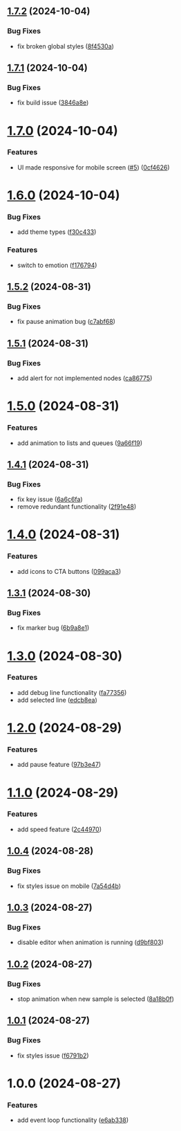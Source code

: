 ## [1.7.2](https://github.com/vault-developer/event-loop-explorer/compare/v1.7.1...v1.7.2) (2024-10-04)


### Bug Fixes

* fix broken global styles ([8f4530a](https://github.com/vault-developer/event-loop-explorer/commit/8f4530a7433ab2d312a08395150265eeeb1da484))

## [1.7.1](https://github.com/vault-developer/event-loop-explorer/compare/v1.7.0...v1.7.1) (2024-10-04)


### Bug Fixes

* fix build issue ([3846a8e](https://github.com/vault-developer/event-loop-explorer/commit/3846a8eeea6b231e493944df91b1cfb0df9e1f1e))

# [1.7.0](https://github.com/vault-developer/event-loop-explorer/compare/v1.6.0...v1.7.0) (2024-10-04)


### Features

* UI made responsive for mobile screen ([#5](https://github.com/vault-developer/event-loop-explorer/issues/5)) ([0cf4626](https://github.com/vault-developer/event-loop-explorer/commit/0cf462655f3eb40e38e20054c9828687d72d9487))

# [1.6.0](https://github.com/vault-developer/event-loop-explorer/compare/v1.5.2...v1.6.0) (2024-10-04)


### Bug Fixes

* add theme types ([f30c433](https://github.com/vault-developer/event-loop-explorer/commit/f30c433e1376cc611a35ecb0f9c03b92c5621bf8))


### Features

* switch to emotion ([f176794](https://github.com/vault-developer/event-loop-explorer/commit/f17679457dd1c9c273fdeb81fadd762bedb8487c))

## [1.5.2](https://github.com/vault-developer/event-loop-explorer/compare/v1.5.1...v1.5.2) (2024-08-31)

### Bug Fixes

- fix pause animation bug ([c7abf68](https://github.com/vault-developer/event-loop-explorer/commit/c7abf68dba7607a53413de13f2e51ef46e7bd07c))

## [1.5.1](https://github.com/vault-developer/event-loop-explorer/compare/v1.5.0...v1.5.1) (2024-08-31)

### Bug Fixes

- add alert for not implemented nodes ([ca86775](https://github.com/vault-developer/event-loop-explorer/commit/ca86775aa6ac918a583a7da2b05b6762b55b6ce7))

# [1.5.0](https://github.com/vault-developer/event-loop-explorer/compare/v1.4.1...v1.5.0) (2024-08-31)

### Features

- add animation to lists and queues ([9a66f19](https://github.com/vault-developer/event-loop-explorer/commit/9a66f19471a3ef116ac78804e2e646d4060eaffb))

## [1.4.1](https://github.com/vault-developer/event-loop-explorer/compare/v1.4.0...v1.4.1) (2024-08-31)

### Bug Fixes

- fix key issue ([6a6c6fa](https://github.com/vault-developer/event-loop-explorer/commit/6a6c6fa44402e8f4ebb4412d285983e646b1c22b))
- remove redundant functionality ([2f91e48](https://github.com/vault-developer/event-loop-explorer/commit/2f91e4875028e28307eb462c4f1db2ac14e000cf))

# [1.4.0](https://github.com/vault-developer/event-loop-explorer/compare/v1.3.1...v1.4.0) (2024-08-31)

### Features

- add icons to CTA buttons ([099aca3](https://github.com/vault-developer/event-loop-explorer/commit/099aca3a98170350adf385e636c29a1051b71d3f))

## [1.3.1](https://github.com/vault-developer/event-loop-explorer/compare/v1.3.0...v1.3.1) (2024-08-30)

### Bug Fixes

- fix marker bug ([6b9a8e1](https://github.com/vault-developer/event-loop-explorer/commit/6b9a8e134d341de85285b2620f53b091374087c9))

# [1.3.0](https://github.com/vault-developer/event-loop-explorer/compare/v1.2.0...v1.3.0) (2024-08-30)

### Features

- add debug line functionality ([fa77356](https://github.com/vault-developer/event-loop-explorer/commit/fa77356f8984922eb062d7c9e2528d411092843c))
- add selected line ([edcb8ea](https://github.com/vault-developer/event-loop-explorer/commit/edcb8ea879676014e4c7b83ee897b164be6b0766))

# [1.2.0](https://github.com/vault-developer/event-loop-explorer/compare/v1.1.0...v1.2.0) (2024-08-29)

### Features

- add pause feature ([97b3e47](https://github.com/vault-developer/event-loop-explorer/commit/97b3e470b221a0387f4e8070f06f549e15abe858))

# [1.1.0](https://github.com/vault-developer/event-loop-explorer/compare/v1.0.4...v1.1.0) (2024-08-29)

### Features

- add speed feature ([2c44970](https://github.com/vault-developer/event-loop-explorer/commit/2c4497086c5a4f2971600d0c1364905fdf81d791))

## [1.0.4](https://github.com/vault-developer/event-loop-explorer/compare/v1.0.3...v1.0.4) (2024-08-28)

### Bug Fixes

- fix styles issue on mobile ([7a54d4b](https://github.com/vault-developer/event-loop-explorer/commit/7a54d4bcf6a7c0c51008b9286093d7ba4fb97096))

## [1.0.3](https://github.com/vault-developer/event-loop-explorer/compare/v1.0.2...v1.0.3) (2024-08-27)

### Bug Fixes

- disable editor when animation is running ([d9bf803](https://github.com/vault-developer/event-loop-explorer/commit/d9bf8033722e922e1a36fff40147daa63159323c))

## [1.0.2](https://github.com/vault-developer/event-loop-explorer/compare/v1.0.1...v1.0.2) (2024-08-27)

### Bug Fixes

- stop animation when new sample is selected ([8a18b0f](https://github.com/vault-developer/event-loop-explorer/commit/8a18b0f8d95497e5bd0250835749fef6eb7320b9))

## [1.0.1](https://github.com/vault-developer/event-loop-explorer/compare/v1.0.0...v1.0.1) (2024-08-27)

### Bug Fixes

- fix styles issue ([f6791b2](https://github.com/vault-developer/event-loop-explorer/commit/f6791b27ddc45137b325a4307b1397863e59d05d))

# 1.0.0 (2024-08-27)

### Features

- add event loop functionality ([e6ab338](https://github.com/vault-developer/event-loop-explorer/commit/e6ab33876a977e145f1c4cf67d36fdfeb967a935))
